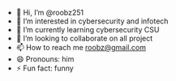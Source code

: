 - 👋 Hi, I’m @roobz251
- 👀 I’m interested in cybersecurity and infotech
- 🌱 I’m currently learning cybersecurity CSU
- 💞️ I’m looking to collaborate on all project
- 📫 How to reach me roobz@gmail.com
- 😄 Pronouns: him
- ⚡ Fun fact: funny

<!---
roobz251/roobz251 is a ✨ special ✨ repository because its `README.md` (this file) appears on your GitHub profile.
You can click the Preview link to take a look at your changes.
--->
